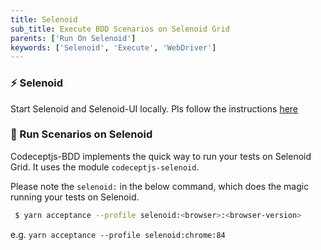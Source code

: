```yaml
---
title: Selenoid
sub_title: Execute BDD Scenarios on Selenoid Grid
parents: ['Run On Selenoid']
keywords: ['Selenoid', 'Execute', 'WebDriver']
---
```


### ⚡️ Selenoid

Start Selenoid and Selenoid-UI locally. Pls follow the instructions [here](https://aerokube.com/selenoid/latest/)

### 🏃 Run Scenarios on Selenoid

Codeceptjs-BDD implements the quick way to run your tests on Selenoid Grid. It uses the module `codeceptjs-selenoid`.

Please note the `selenoid:` in the below command, which does the magic running your tests on Selenoid.

```bash
 $ yarn acceptance --profile selenoid:<browser>:<browser-version>
```

e.g. `yarn acceptance --profile selenoid:chrome:84`
